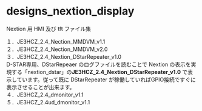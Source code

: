# designs_nextion_display
Nextion 用 HMI 及び tft ファイル集

１．JE3HCZ_2.4_Nection_MMDVM_v1.1<br>
２．JE3HCZ_2.4_Nection_MMDVM_v2.0<br>
３．JE3HCZ_2.4_Nextion_DStarRepeater_v1.0<br>
	D-STAR専用、DStarRepeaer のログファイルを読むことで Nextion の表示を実現する「nextion_dstar」の<b>JE3HCZ_2.4_Nextion_DStarRepeater_v1.0</b> で表示しています。従って既に DStarRepeater が稼働していればGPIO接続ですぐに表示させることが出来ます。<br>
４．JE3HCZ_2.4_dmonitor_v1.1<br>
５．JE3HCZ_2.4ud_dmonitor_v1.1<br>
